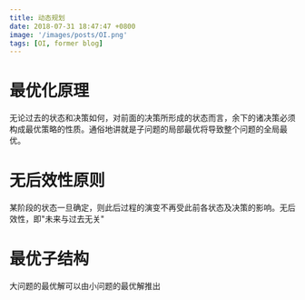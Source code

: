 ```yaml
---
title: 动态规划
date: 2018-07-31 18:47:47 +0800
image: '/images/posts/OI.png'
tags: [OI, former blog]
---
```


# 最优化原理
无论过去的状态和决策如何，对前面的决策所形成的状态而言，余下的诸决策必须构成最优策略的性质。通俗地讲就是子问题的局部最优将导致整个问题的全局最优。

# 无后效性原则
某阶段的状态一旦确定，则此后过程的演变不再受此前各状态及决策的影响。无后效性，即"未来与过去无关"

# 最优子结构
大问题的最优解可以由小问题的最优解推出